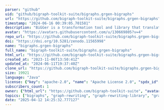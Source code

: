 ```yaml
---
parser: "github"
uid: "github/bigraph-toolkit-suite/bigraphs.grgen-bigraphs"
url: "https://github.com/bigraph-toolkit-suite/bigraphs.grgen-bigraphs"
timestamp: "2024-06-16 00:39:05.701581"
description: "BiGGer is a transformation tool and library that translates bigraphical models and rules to GrGen.NET-compatible files. It enables bigraph rewriting using GrGen.NET."
avatar: "https://avatars.githubusercontent.com/u/130669805?v=4"
repo_url: "https://github.com/bigraph-toolkit-suite/bigraphs.grgen-bigraphs"
doi: "https://doi.org/10.5281/zenodo.11565998"
name: "bigraphs.grgen-bigraphs"
full_name: "bigraph-toolkit-suite/bigraphs.grgen-bigraphs"
html_url: "https://github.com/bigraph-toolkit-suite/bigraphs.grgen-bigraphs"
created_at: "2023-11-06T13:50:41Z"
updated_at: "2024-06-11T19:37:40Z"
clone_url: "https://github.com/bigraph-toolkit-suite/bigraphs.grgen-bigraphs.git"
size: 19921
language: "Java"
license: {"key": "apache-2.0", "name": "Apache License 2.0", "spdx_id": "Apache-2.0", "url": "https://api.github.com/licenses/apache-2.0", "node_id": "MDc6TGljZW5zZTI="}
subscribers_count: 1
owner: {"html_url": "https://github.com/bigraph-toolkit-suite", "avatar_url": "https://avatars.githubusercontent.com/u/130669805?v=4", "login": "bigraph-toolkit-suite", "type": "Organization"}
topics: ["bigraphs", "graph-rewriting", "graph-rewriting-library", "graph-transformation", "grgen", "grgen-net"]
date: "2025-04-12 14:25:32.777127"
---
```

